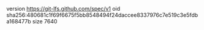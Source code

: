 version https://git-lfs.github.com/spec/v1
oid sha256:480681c1f69f6675f5bb8548494f24daccee8337976c7e519c3e5fdba168477b
size 7640
